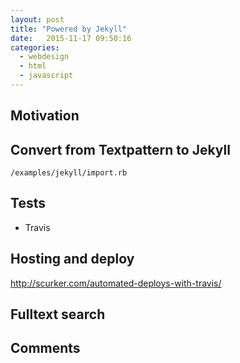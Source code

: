 ```yaml
---
layout: post
title: "Powered by Jekyll"
date:   2015-11-17 09:50:16
categories:
  - webdesign
  - html
  - javascript
---
```


## Motivation

## Convert from Textpattern to Jekyll
```/examples/jekyll/import.rb```

## Tests
- Travis

## Hosting and deploy
http://scurker.com/automated-deploys-with-travis/

## Fulltext search

## Comments

